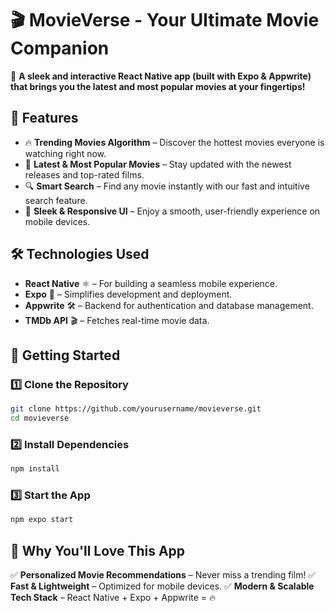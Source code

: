 # 🎬 MovieVerse - Your Ultimate Movie Companion

🚀 **A sleek and interactive React Native app (built with Expo & Appwrite) that brings you the latest and most popular movies at your fingertips!**

## 🌟 Features
- 🔥 **Trending Movies Algorithm** – Discover the hottest movies everyone is watching right now.
- 🎥 **Latest & Most Popular Movies** – Stay updated with the newest releases and top-rated films.
- 🔍 **Smart Search** – Find any movie instantly with our fast and intuitive search feature.
- 📱 **Sleek & Responsive UI** – Enjoy a smooth, user-friendly experience on mobile devices.

## 🛠️ Technologies Used
- **React Native** ⚛️ – For building a seamless mobile experience.
- **Expo** 🚀 – Simplifies development and deployment.
- **Appwrite** 🛠️ – Backend for authentication and database management.
- **TMDb API** 🎬 – Fetches real-time movie data.

## 🚀 Getting Started
### 1️⃣ Clone the Repository
```bash
git clone https://github.com/yourusername/movieverse.git
cd movieverse
```
### 2️⃣ Install Dependencies
```bash
npm install
```
### 3️⃣ Start the App
```bash
npm expo start
```

## 📌 Why You'll Love This App
✅ **Personalized Movie Recommendations** – Never miss a trending film!
✅ **Fast & Lightweight** – Optimized for mobile devices.
✅ **Modern & Scalable Tech Stack** – React Native + Expo + Appwrite = 🔥
